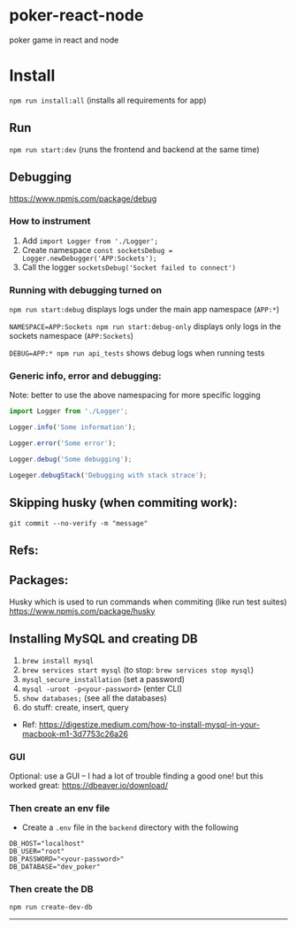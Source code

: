 # poker-react-node

poker game in react and node

# Install

`npm run install:all` (installs all requirements for app)

## Run

`npm run start:dev` (runs the frontend and backend at the same time)

## Debugging

https://www.npmjs.com/package/debug

### How to instrument

1. Add `import Logger from './Logger';`
2. Create namespace `const socketsDebug = Logger.newDebugger('APP:Sockets');`
3. Call the logger `socketsDebug('Socket failed to connect')`

### Running with debugging turned on

`npm run start:debug` displays logs under the main app namespace (`APP:*`)

`NAMESPACE=APP:Sockets npm run start:debug-only` displays only logs in the sockets namespace (`APP:Sockets`)

`DEBUG=APP:* npm run api_tests` shows debug logs when running tests

### Generic info, error and debugging:

Note: better to use the above namespacing for more specific logging

```js
import Logger from './Logger';

Logger.info('Some information');

Logger.error('Some error');

Logger.debug('Some debugging');

Logeger.debugStack('Debugging with stack strace');
```

## Skipping husky (when commiting work):

`git commit --no-verify -m "message"`

## Refs:

## Packages:

Husky which is used to run commands when commiting (like run test suites)
https://www.npmjs.com/package/husky

## Installing MySQL and creating DB

1. `brew install mysql`
2. `brew services start mysql` (to stop: `brew services stop mysql`)
3. `mysql_secure_installation` (set a password)
4. `mysql -uroot -p<your-password>` (enter CLI)
5. `show databases;` (see all the databases)
6. do stuff: create, insert, query

- Ref: https://digestize.medium.com/how-to-install-mysql-in-your-macbook-m1-3d7753c26a26

### GUI

Optional: use a GUI – I had a lot of trouble finding a good one! but this worked great: https://dbeaver.io/download/

### Then create an env file

- Create a `.env` file in the `backend` directory with the following

```
DB_HOST="localhost"
DB_USER="root"
DB_PASSWORD="<your-password>"
DB_DATABASE="dev_poker"
```

### Then create the DB

`npm run create-dev-db`

---
